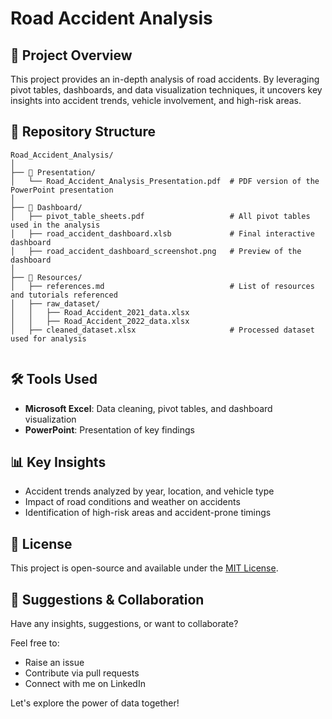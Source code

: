 # Road Accident Analysis

## 📌 Project Overview
This project provides an in-depth analysis of road accidents. By leveraging pivot tables, dashboards, and data visualization techniques, it uncovers key insights into accident trends, vehicle involvement, and high-risk areas. 

## 📁 Repository Structure

```
Road_Accident_Analysis/
│
├── 📂 Presentation/
│   └── Road_Accident_Analysis_Presentation.pdf  # PDF version of the PowerPoint presentation
│
├── 📂 Dashboard/
│   ├── pivot_table_sheets.pdf                   # All pivot tables used in the analysis
│   ├── road_accident_dashboard.xlsb             # Final interactive dashboard
│   ├── road_accident_dashboard_screenshot.png   # Preview of the dashboard
│
├── 📂 Resources/
│   ├── references.md                            # List of resources and tutorials referenced
│   ├── raw_dataset/
│   │   ├── Road_Accident_2021_data.xlsx
│   │   ├── Road_Accident_2022_data.xlsx
│   ├── cleaned_dataset.xlsx                     # Processed dataset used for analysis


```

## 🛠 Tools Used
- **Microsoft Excel**: Data cleaning, pivot tables, and dashboard visualization
- **PowerPoint**: Presentation of key findings

## 📊 Key Insights
- Accident trends analyzed by year, location, and vehicle type
- Impact of road conditions and weather on accidents
- Identification of high-risk areas and accident-prone timings

## 📜 License
This project is open-source and available under the [MIT License](LICENSE).

## 🤝 Suggestions & Collaboration
Have any insights, suggestions, or want to collaborate?

Feel free to:
- Raise an issue
- Contribute via pull requests
- Connect with me on LinkedIn

Let's explore the power of data together!

